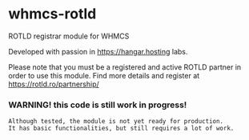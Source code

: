 # whmcs-rotld
 ROTLD registrar module for WHMCS
 
 Developed with passion in https://hangar.hosting labs.
 
 Please note that you must be a registered and active ROTLD partner in order to
 use this module.
 Find more details and register at https://rotld.ro/partnership/

 
 
### WARNING!  this code is still work in progress!
	Although tested, the module is not yet ready for production.
	It has basic functionalities, but still requires a lot of work.

